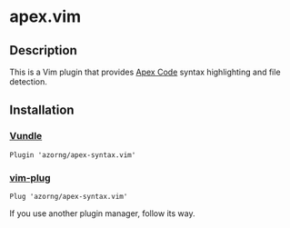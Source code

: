 # apex.vim

## Description

This is a Vim plugin that provides [Apex Code][a] syntax highlighting and file detection.

## Installation

### [Vundle][v]

```vim
Plugin 'azorng/apex-syntax.vim'
```

### [vim-plug][vp]

```vim
Plug 'azorng/apex-syntax.vim'
```

If you use another plugin manager, follow its way.

[v]: https://github.com/gmarik/vundle
[vp]: https://github.com/junegunn/vim-plug
[a]: https://help.salesforce.com/s/articleView?id=sf.code_about.htm&type=5
